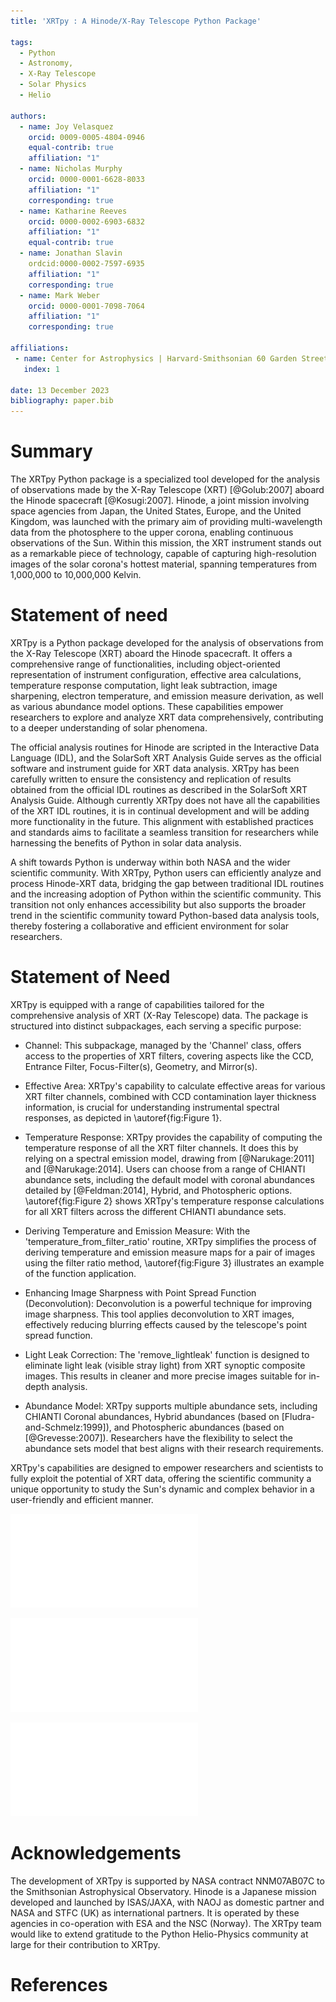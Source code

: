 ```yaml
---
title: 'XRTpy : A Hinode/X-Ray Telescope Python Package'

tags:
  - Python
  - Astronomy,
  - X-Ray Telescope
  - Solar Physics
  - Helio

authors:
  - name: Joy Velasquez
    orcid: 0009-0005-4804-0946
    equal-contrib: true
    affiliation: "1"
  - name: Nicholas Murphy
    orcid: 0000-0001-6628-8033
    affiliation: "1"
    corresponding: true
  - name: Katharine Reeves
    orcid: 0000-0002-6903-6832
    affiliation: "1"
    equal-contrib: true
  - name: Jonathan Slavin
    ordcid:0000-0002-7597-6935
    affiliation: "1"
    corresponding: true
  - name: Mark Weber
    orcid: 0000-0001-7098-7064
    affiliation: "1"
    corresponding: true

affiliations:
 - name: Center for Astrophysics | Harvard-Smithsonian 60 Garden Street. Cambridge, MA, USA
   index: 1

date: 13 December 2023
bibliography: paper.bib
---
```


# Summary

The XRTpy Python package is a specialized tool developed for the analysis of observations made by the X-Ray Telescope (XRT) [@Golub:2007] aboard the Hinode spacecraft [@Kosugi:2007]. Hinode, a joint mission involving space agencies from Japan, the United States, Europe, and the United Kingdom, was launched with the primary aim of providing multi-wavelength data from the photosphere to the upper corona, enabling continuous observations of the Sun. Within this mission, the XRT instrument stands out as a remarkable piece of technology, capable of capturing high-resolution images of the solar corona's hottest material, spanning temperatures from 1,000,000 to 10,000,000 Kelvin.

# Statement of need

XRTpy is a Python package developed for the analysis of observations from the X-Ray Telescope (XRT) aboard the Hinode spacecraft. It offers a comprehensive range of functionalities, including object-oriented representation of instrument configuration, effective area calculations, temperature response computation, light leak subtraction, image sharpening, electron temperature, and emission measure derivation, as well as various abundance model options. These capabilities empower researchers to explore and analyze XRT data comprehensively, contributing to a deeper understanding of solar phenomena.

The official analysis routines for Hinode are scripted in the Interactive Data Language (IDL), and the SolarSoft XRT Analysis Guide serves as the official software and instrument guide for XRT data analysis. XRTpy has been carefully written to ensure the consistency and replication of results obtained from the official IDL routines as described in the SolarSoft XRT Analysis Guide. Although currently XRTpy does not have all the capabilities of the XRT IDL routines, it is in continual development and will be adding more functionality in the future. This alignment with established practices and standards aims to facilitate a seamless transition for researchers while harnessing the benefits of Python in solar data analysis.

A shift towards Python is underway within both NASA and the wider scientific community. With XRTpy, Python users can efficiently analyze and process Hinode-XRT data, bridging the gap between traditional IDL routines and the increasing adoption of Python within the scientific community. This transition not only enhances accessibility but also supports the broader trend in the scientific community toward Python-based data analysis tools, thereby fostering a collaborative and efficient environment for solar researchers.


# Statement of Need

XRTpy is equipped with a range of capabilities tailored for the comprehensive analysis of XRT (X-Ray Telescope) data. The package is structured into distinct subpackages, each serving a specific purpose:

 - Channel: This subpackage, managed by the 'Channel' class, offers access to the properties of XRT filters, covering aspects like the CCD, Entrance Filter, Focus-Filter(s), Geometry, and Mirror(s).

 - Effective Area: XRTpy's capability to calculate effective areas for various XRT filter channels, combined with CCD contamination layer thickness information, is crucial for understanding instrumental spectral responses, as depicted in \autoref{fig:Figure 1}.

 - Temperature Response: XRTpy provides the capability of computing the temperature response of all the XRT filter channels. It does this by relying on a spectral emission model, drawing from [@Narukage:2011] and [@Narukage:2014]. Users can choose from a range of CHIANTI abundance sets, including the default model with coronal abundances detailed by [@Feldman:2014], Hybrid, and Photospheric options. \autoref{fig:Figure 2} shows XRTpy's temperature response calculations for all XRT filters across the different CHIANTI  abundance sets.

 - Deriving Temperature and Emission Measure: With the 'temperature_from_filter_ratio' routine, XRTpy simplifies the process of deriving temperature and emission measure maps for a pair of images using the filter ratio method, \autoref{fig:Figure 3} illustrates an example of the function application.

 - Enhancing Image Sharpness with Point Spread Function (Deconvolution): Deconvolution is a powerful technique for improving image sharpness. This tool applies deconvolution to XRT images, effectively reducing blurring effects caused by the telescope's point spread function.

 - Light Leak Correction: The 'remove_lightleak' function is designed to eliminate light leak (visible stray light) from XRT synoptic composite images. This results in cleaner and more precise images suitable for in-depth analysis.

 - Abundance Model: XRTpy supports multiple abundance sets, including CHIANTI Coronal abundances, Hybrid abundances (based on [Fludra-and-Schmelz:1999]), and Photospheric abundances (based on [@Grevesse:2007]). Researchers have the flexibility to select the abundance sets model that best aligns with their research requirements.

XRTpy's capabilities are designed to empower researchers and scientists to fully exploit the potential of XRT data, offering the scientific community a unique opportunity to study the Sun's dynamic and complex behavior in a user-friendly and efficient manner.


![Figure 1: The Effective area for all XRT filters plotted using XRTpy. .\label{fig:Figure 1}](xrtpy_effective_area_plot.pdf)

![Figure 2: The temperature response is plotted for all XRT filters using XRTpy.  The plot also shows the effects of using different abundance models from Chianti for each filter.. .\label{fig:Figure 2}](xrtpy_temperature_response_plot.pdf)

![In Figure 3, the application of the 'temperature_from_filter_ratio' function is illustrated, demonstrating its role in calculating electron temperature and volume emission measure through filter ratios. The dataset, collected on January 28, 2011, between 01:31:55 and 01:32:05 UTC, comprises two images captured with specific filters. These images offer unique insights into solar conditions during the observed moments, as shown by [@Guidoni:2015]. .\label{fig:Figure 3}](xrtpy_temperature_from_filter_ratio_plot.pdf)


# Acknowledgements

The development of XRTpy is supported by NASA contract NNM07AB07C to the Smithsonian Astrophysical Observatory. Hinode is a Japanese mission developed and launched by ISAS/JAXA, with NAOJ as domestic partner and NASA and STFC (UK) as international partners. It is operated by these agencies in co-operation with ESA and the NSC (Norway). The XRTpy team would like to extend gratitude to the Python Helio-Physics community at large for their contribution to XRTpy.

# References
